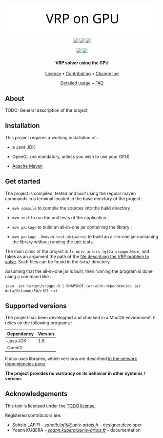 <div align="center">
  <img src="logo.svg" width="500" alt="VRP on GPU" />
</div>

<!-- START badges-list -->
<div align="center">

![](https://img.shields.io/static/v1.svg?label=version&message=-.-.-&color=red&style=flat-square)
![](https://img.shields.io/static/v1.svg?label=release%20date&message=??-??-????&color=red&style=flat-square)
![](https://img.shields.io/static/v1.svg?label=license&message=TODO&color=green&style=flat-square)

![](https://img.shields.io/static/v1.svg?label=java&message=1.8&color=informational&style=flat-square)
![](https://img.shields.io/static/v1.svg?label=aparapi&message=1.7.0&color=informational&style=flat-square)

</div>
<!-- END badges-list -->

<div align="center">
<h4>VRP solver using the GPU</h4>
</div>

<div align="center">
<a href="LICENSE">License</a> •
<a href="CONTRIBUTING.md">Contributing</a> •
<a href="CHANGELOG.md">Change log</a>

<a href="doc/usage.md">Detailed usage</a> •
<a href="doc/faq.md">FAQ</a>
</div>

## About

TODO: General description of the project

## Installation

This project requires a working installation of :

* a Java JDK

* OpenCL (no mandatory, unless you wish to use your GPU)

* [Apache Maven](http://maven.apache.org/)

## Get started

The project is compiled, tested and built using the regular maven commands in a
terminal located in the base directory of the project :

* `mvn compile` to compile the sources into the build directory ;

* `mvn test` to run the unit tests of the application ;

* `mvn package` to build an all-in-one jar containing the library ;

* `mvn package -Dmaven.test.skip=true` to build an all-in-one jar containing the library without running the unit tests.

The main class of the project is `fr.univ_artois.lgi2a.vrpgpu.Main`, and takes
as an argument the path of the [file describing the VRP problem to
solve](doc/usage.md#about-the-data-files).
Such files can be found in the `data/` directory.

Assuming that the all-in-one jar is built, then running the program is done using
a command like :

```
java -jar target/vrpgpu-0.1-SNAPSHOT-jar-with-dependencies.jar data/Solomon/50/c101.txt
```

## Supported versions

The project has been developped and checked in a MacOS environment.
It relies on the following programs :

| Dependency | Version |
|------------|---------|
| Java JDK   | 1.8     |
| OpenCL     |         |

It also uses libraries, which versions are described [in the network dependencies
page](https://github.com/sohaibafifi/vrp-gpu/network/dependencies).

__The project provides no warrancy on its behavior in other systems / version.__

## Acknowledgements

This tool is licensed under the [TODO license](LICENSE).

Registered contributors are:

* Sohaib LAFIFI - _<sohaib.lafifi@univ-artois.fr>_ - designer,developer
* Yoann KUBERA - _<yoann.kubera@univ-artois.fr>_ - documentation
